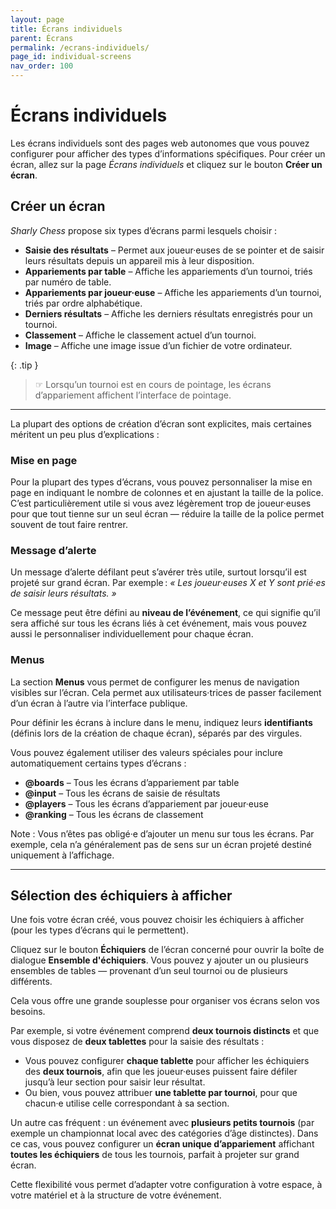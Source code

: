 ```yaml
---
layout: page
title: Écrans individuels
parent: Écrans
permalink: /ecrans-individuels/
page_id: individual-screens
nav_order: 100
---
```


# Écrans individuels

Les écrans individuels sont des pages web autonomes que vous pouvez configurer pour afficher des types d’informations spécifiques.
Pour créer un écran, allez sur la page _Écrans individuels_ et cliquez sur le bouton **Créer un écran**.

## Créer un écran

_Sharly Chess_ propose six types d’écrans parmi lesquels choisir :

- **Saisie des résultats** – Permet aux joueur·euses de se pointer et de saisir leurs résultats depuis un appareil mis à leur disposition.
- **Appariements par table** – Affiche les appariements d’un tournoi, triés par numéro de table.
- **Appariements par joueur·euse** – Affiche les appariements d’un tournoi, triés par ordre alphabétique.
- **Derniers résultats** – Affiche les derniers résultats enregistrés pour un tournoi.
- **Classement** – Affiche le classement actuel d’un tournoi.
- **Image** – Affiche une image issue d’un fichier de votre ordinateur.

{: .tip }
> ☞ Lorsqu’un tournoi est en cours de pointage, les écrans d’appariement affichent l’interface de pointage.

---

La plupart des options de création d’écran sont explicites, mais certaines méritent un peu plus d’explications :

### Mise en page

Pour la plupart des types d’écrans, vous pouvez personnaliser la mise en page en indiquant le nombre de colonnes et en ajustant la taille de la police.
C’est particulièrement utile si vous avez légèrement trop de joueur·euses pour que tout tienne sur un seul écran — réduire la taille de la police permet souvent de tout faire rentrer.

### Message d’alerte

Un message d’alerte défilant peut s’avérer très utile, surtout lorsqu’il est projeté sur grand écran.
Par exemple : *« Les joueur·euses X et Y sont prié·es de saisir leurs résultats. »*

Ce message peut être défini au **niveau de l’événement**, ce qui signifie qu’il sera affiché sur tous les écrans liés à cet événement, mais vous pouvez aussi le personnaliser individuellement pour chaque écran.

### Menus

La section **Menus** vous permet de configurer les menus de navigation visibles sur l’écran.
Cela permet aux utilisateurs·trices de passer facilement d’un écran à l’autre via l’interface publique.

Pour définir les écrans à inclure dans le menu, indiquez leurs **identifiants** (définis lors de la création de chaque écran), séparés par des virgules.

Vous pouvez également utiliser des valeurs spéciales pour inclure automatiquement certains types d’écrans :

- **@boards** – Tous les écrans d’appariement par table
- **@input** – Tous les écrans de saisie de résultats
- **@players** – Tous les écrans d’appariement par joueur·euse
- **@ranking** – Tous les écrans de classement

Note : Vous n’êtes pas obligé·e d’ajouter un menu sur tous les écrans. Par exemple, cela n’a généralement pas de sens sur un écran projeté destiné uniquement à l’affichage.

---

## Sélection des échiquiers à afficher

Une fois votre écran créé, vous pouvez choisir les échiquiers à afficher (pour les types d’écrans qui le permettent).

Cliquez sur le bouton **Échiquiers** de l’écran concerné pour ouvrir la boîte de dialogue **Ensemble d'échiquiers**.
Vous pouvez y ajouter un ou plusieurs ensembles de tables — provenant d’un seul tournoi ou de plusieurs différents.

Cela vous offre une grande souplesse pour organiser vos écrans selon vos besoins.

Par exemple, si votre événement comprend **deux tournois distincts** et que vous disposez de **deux tablettes** pour la saisie des résultats :

- Vous pouvez configurer **chaque tablette** pour afficher les échiquiers des **deux tournois**, afin que les joueur·euses puissent faire défiler jusqu’à leur section pour saisir leur résultat.
- Ou bien, vous pouvez attribuer **une tablette par tournoi**, pour que chacun·e utilise celle correspondant à sa section.

Un autre cas fréquent : un événement avec **plusieurs petits tournois** (par exemple un championnat local avec des catégories d’âge distinctes).
Dans ce cas, vous pouvez configurer un **écran unique d’appariement** affichant **toutes les échiquiers** de tous les tournois, parfait à projeter sur grand écran.

Cette flexibilité vous permet d’adapter votre configuration à votre espace, à votre matériel et à la structure de votre événement.
